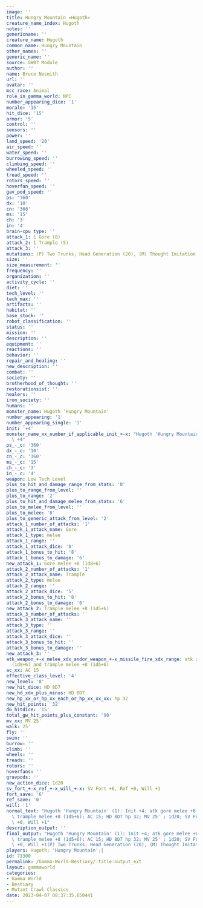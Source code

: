 ```yaml
---
image: ''
title: Hungry Mountain «Hugoth»
creature_name_index: Hugoth
notes: ''
genericname: ''
creature_name: Hugoth
common_name: Hungry Mountain
other_names: ''
generic_name: ''
source: GW07 Module
author: ''
name: Bruce Nesmith
url: ''
avatar: ''
mcc_race: Animal
role_in_gamma_world: NPC
number_appearing_dice: '1'
morale: '15'
hit_dice: '15'
armor: '5'
control: ''
sensors: ''
power: ''
land_speed: '20'
air_speed: ''
water_speed: ''
burrowing_speed: ''
climbing_speed: ''
wheeled_speed: ''
tread_speed: ''
rotors_speed: ''
hoverfan_speed: ''
gav_pod_speed: ''
ps: '360'
dx: '10'
cn: '360'
ms: '15'
ch: '3'
in: '4'
brain-cpu type: ''
attack_1: 1 Gore (8)
attack_2: 1 Trample (5)
attack_3: ''
mutations: (P) Two Trunks, Head Generation (20), (M) Thought Imitation (8)
size: ''
size_measurement: ''
frequency: ''
organization: ''
activity_cycle: ''
diet: ''
tech_level: ''
tech_max: ''
artifacts: ''
habitat: ''
base_stock: ''
robot_classification: ''
status: ''
mission: ''
description: ''
equipment: ''
reactions: ''
behavior: ''
repair_and_healing: ''
new_description: ''
combat: ''
society: ''
brotherhood_of_thought: ''
restorationsist: ''
healers: ''
iron_society: ''
humans: ''
monster_name: Hugoth 'Hungry Mountain'
number_appearing: '1'
number_appearing_single: '1'
init: '+4'
monster_name_xx_number_if_applicable_init_+-x: "Hugoth 'Hungry Mountain' (1): Init\
  \ +4"
ps_-_c: '360'
dx_-_c: '10'
cn_-_c: '360'
ms_-_c: '15'
ch_-_c: '3'
in_-_c: '4'
weapon: Low Tech Level
plus_to_hit_and_damage_range_from_stats: '0'
plus_to_range_from_level: ''
plus_to_range: '2'
plus_to_hit_and_damage_melee_from_stats: '6'
plus_to_melee_from_level: ''
plus_to_melee: '8'
plus_to_generic_attack_from_level: '2'
attack_1_number_of_attacks: '1'
attack_1_attack_name: Gore
attack_1_type: melee
attack_1_range: ''
attack_1_attack_dice: '8'
attack_1_bonus_to_hit: '8'
attack_1_bonus_to_damage: '6'
new_attack_1: Gore melee +8 (1d8+6)
attack_2_number_of_attacks: '1'
attack_2_attack_name: Trample
attack_2_type: melee
attack_2_range: ''
attack_2_attack_dice: '5'
attack_2_bonus_to_hit: '8'
attack_2_bonus_to_damage: '6'
new_attack_2: Trample melee +8 (1d5+6)
attack_3_number_of_attacks: ''
attack_3_attack_name: ''
attack_3_type: ''
attack_3_range: ''
attack_3_attack_dice: ''
attack_3_bonus_to_hit: ''
attack_3_bonus_to_damage: ''
new_attack_3: ''
atk_weapon_+-x_melee_xdx_andor_weapon_+-x_missile_fire_xdx_range: atk gore melee +8
  (1d8+6) and trample melee +8 (1d5+6)
ac_xx: AC 15
effective_class_level: '4'
new_level: '8'
new_hit_dice: HD 8D7
new_hd_xdx_plus_minus: HD 8D7
new_hp_xx_or_hp_xx_each_or_hp_xx_xx_xx: hp 32
new_hit_points: '32'
d6_hitdice: '15'
total_gw_hit_points_plus_constant: '90'
mv_xx: MV 25'
walk: 25'
fly: ''
swim: ''
burrow: ''
climb: ''
wheels: ''
treads: ''
rotors: ''
hoverfans: ''
gravpods: ''
new_action_dice: 1d20
sv_fort_+-x_ref_+-x_will_+-x: SV Fort +6, Ref +0, Will +1
fort_save: '6'
ref_save: '0'
will: '1'
normal_text: "Hugoth 'Hungry Mountain' (1): Init +4; atk gore melee +8 (1d8+6) and\
  \ trample melee +8 (1d5+6); AC 15; HD 8D7 hp 32; MV 25' ; 1d20; SV Fort +6, Ref\
  \ +0, Will +1"
description_output: ''
final_output: "Hugoth 'Hungry Mountain' (1): Init +4; atk gore melee +8 (1d8+6) and\
  \ trample melee +8 (1d5+6); AC 15; HD 8D7 hp 32; MV 25' ; 1d20; SV Fort +6, Ref\
  \ +0, Will +1(P) Two Trunks, Head Generation (20), (M) Thought Imitation (8)"
players: Hugoth; 'Hungry Mountain';|
id: 71300
permalink: /Gamma-World-Bestiary/:title:output_ext
layout: gammaworld
categories:
- Gamma World
- Bestiary
- Mutant Crawl Classics
date: 2023-04-07 08:37:35.650441
---
```

